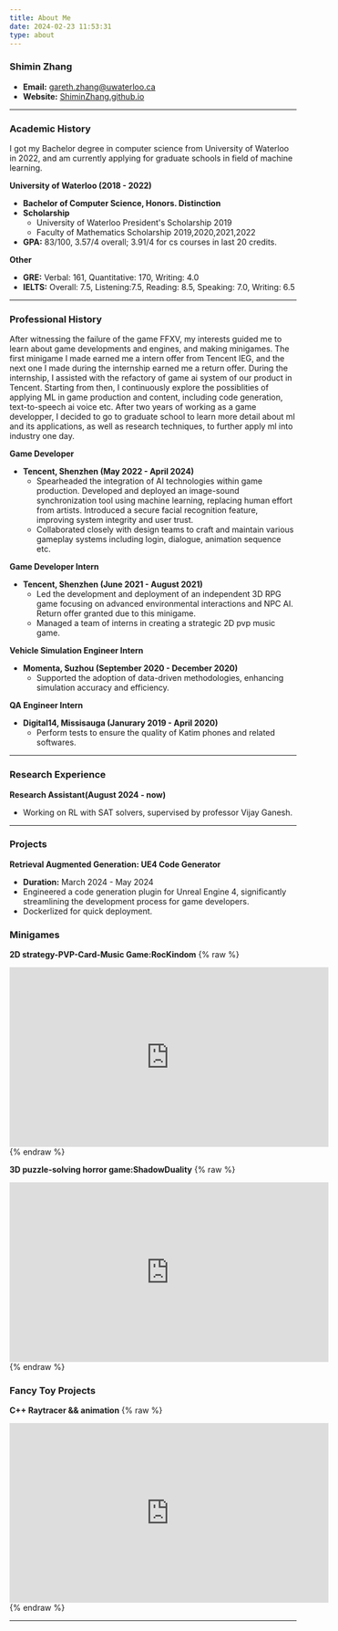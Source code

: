 ```yaml
---
title: About Me
date: 2024-02-23 11:53:31
type: about
---
```



### **Shimin Zhang**
- **Email:** gareth.zhang@uwaterloo.ca
- **Website:** [ShiminZhang.github.io](http://ShiminZhang.github.io/about)

---

### **Academic History**

I got my Bachelor degree in computer science from University of Waterloo in 2022, and am currently applying for graduate schools in field of machine learning.

**University of Waterloo (2018 - 2022)**
- **Bachelor of Computer Science, Honors. Distinction**
- **Scholarship**
  - University of Waterloo President's Scholarship 2019
  - Faculty of Mathematics Scholarship 2019,2020,2021,2022
- **GPA:** 83/100, 3.57/4 overall; 3.91/4 for cs courses in last 20 credits.

**Other**
- **GRE:** Verbal: 161, Quantitative: 170, Writing: 4.0
- **IELTS:** Overall: 7.5, Listening:7.5, Reading: 8.5, Speaking: 7.0, Writing: 6.5
---

### **Professional History**
After witnessing the failure of the game FFXV, my interests guided me to learn about game developments and engines, and making minigames. The first minigame I made earned me a intern offer from Tencent IEG, and the next one I made during the internship earned me a return offer. During the internship, I assisted with the refactory of game ai system of our product in Tencent. Starting from then, I continuously explore the possiblities of applying ML in game production and content, including code generation, text-to-speech ai voice etc. After two years of working as a game developper, I decided to go to graduate school to learn more detail about ml and its applications, as well as research techniques, to further apply ml into industry one day.

**Game Developer**
- **Tencent, Shenzhen (May 2022 - April 2024)**
  - Spearheaded the integration of AI technologies within game production. Developed and deployed an image-sound synchronization tool using machine learning, replacing human effort from artists. Introduced a secure facial recognition feature, improving system integrity and user trust.
  - Collaborated closely with design teams to craft and maintain various gameplay systems including login, dialogue, animation sequence etc.

**Game Developer Intern**
- **Tencent, Shenzhen (June 2021 - August 2021)**
  - Led the development and deployment of an independent 3D RPG game focusing on advanced environmental interactions and NPC AI. Return offer granted due to this minigame.
  - Managed a team of interns in creating a strategic 2D pvp music game.

**Vehicle Simulation Engineer Intern**
- **Momenta, Suzhou (September 2020 - December 2020)**
  - Supported the adoption of data-driven methodologies, enhancing simulation accuracy and efficiency.

**QA Engineer Intern**
- **Digital14, Missisauga (Janurary 2019 - April 2020)**
  - Perform tests to ensure the quality of Katim phones and related softwares.
---

### **Research Experience**
**Research Assistant(August 2024 - now)**
- Working on RL with SAT solvers, supervised by professor Vijay Ganesh.
---

### **Projects**
**Retrieval Augmented Generation: UE4 Code Generator**
- **Duration:** March 2024 - May 2024
- Engineered a code generation plugin for Unreal Engine 4, significantly streamlining the development process for game developers.
- Dockerlized for quick deployment.


### **Minigames**
**2D strategy-PVP-Card-Music Game:RocKindom**
{% raw %}
<iframe width="560" height="315" src="https://www.youtube.com/embed/1cefN-MHEIo?si=-DJ-077X-ctcvRb3" title="YouTube video player" frameborder="0" allow="accelerometer; autoplay; clipboard-write; encrypted-media; gyroscope; picture-in-picture; web-share" referrerpolicy="strict-origin-when-cross-origin" allowfullscreen></iframe>
{% endraw %}

**3D puzzle-solving horror game:ShadowDuality**
{% raw %}
<iframe width="560" height="315" src="https://www.youtube.com/embed/xNql2t9M1R0?si=k5xKs5BoEPlnm8xc" title="YouTube video player" frameborder="0" allow="accelerometer; autoplay; clipboard-write; encrypted-media; gyroscope; picture-in-picture; web-share" referrerpolicy="strict-origin-when-cross-origin" allowfullscreen></iframe>
{% endraw %}

### **Fancy Toy Projects**
**C++ Raytracer && animation**
{% raw %}
<iframe width="560" height="315" src="https://www.youtube.com/embed/g1DtbGp4tD8?si=16cyC1mdpAPKGDhE" title="YouTube video player" frameborder="0" allow="accelerometer; autoplay; clipboard-write; encrypted-media; gyroscope; picture-in-picture; web-share" referrerpolicy="strict-origin-when-cross-origin" allowfullscreen></iframe>
{% endraw %}

---